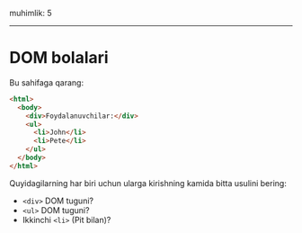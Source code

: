 muhimlik: 5

---

# DOM bolalari

Bu sahifaga qarang:

```html
<html>
  <body>
    <div>Foydalanuvchilar:</div>
    <ul>
      <li>John</li>
      <li>Pete</li>
    </ul>
  </body>
</html>
```

Quyidagilarning har biri uchun ularga kirishning kamida bitta usulini bering:

- `<div>` DOM tuguni?
- `<ul>` DOM tuguni?
- Ikkinchi `<li>` (Pit bilan)?
